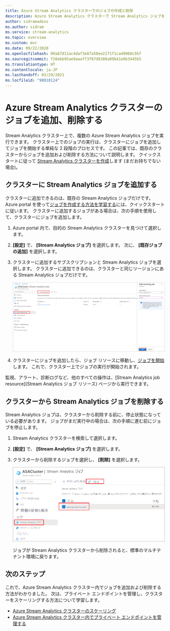 ```yaml
---
title: Azure Stream Analytics クラスターでのジョブの作成と削除
description: Azure Stream Analytics クラスターで Stream Analytics ジョブを管理する方法について説明します
author: sidramadoss
ms.author: sidram
ms.service: stream-analytics
ms.topic: overview
ms.custom: mvc
ms.date: 09/22/2020
ms.openlocfilehash: 09a67d11ac4daf3e87a50ee2171f1ca49060c5bf
ms.sourcegitcommit: f28ebb95ae9aaaff3f87d8388a09b41e0b3445b5
ms.translationtype: HT
ms.contentlocale: ja-JP
ms.lasthandoff: 03/29/2021
ms.locfileid: "98018124"
---
```

# <a name="add-and-remove-jobs-in-an-azure-stream-analytics-cluster"></a>Azure Stream Analytics クラスターのジョブを追加、削除する

Stream Analytics クラスター上で、複数の Azure Stream Analytics ジョブを実行できます。 クラスター上でのジョブの実行は、クラスターにジョブを追加してジョブを開始する単純な 2 段階のプロセスです。 この記事では、既存のクラスターからジョブを追加および削除する方法について説明します。 クイックスタートに従って [Stream Analytics クラスターを作成](create-cluster.md)します (まだお持ちでない場合)。

## <a name="add-a-stream-analytics-job-to-a-cluster"></a>クラスターに Stream Analytics ジョブを追加する

クラスターに追加できるのは、既存の Stream Analytics ジョブだけです。 Azure portal を使って[ジョブを作成する方法を学習する](stream-analytics-quick-create-portal.md)には、クイックスタートに従います。 クラスターに追加するジョブがある場合は、次の手順を使用して、クラスターにジョブを追加します。

1. Azure portal 内で、目的の Stream Analytics クラスターを見つけて選択します。

1. **[設定]** で、 **[Stream Analytics ジョブ]** を選択します。 次に、 **[既存ジョブの追加]** を選択します。

1. クラスターに追加するサブスクリプションと Stream Analytics ジョブを選択します。 クラスターに追加できるのは、クラスターと同じリージョンにある Stream Analytics ジョブだけです。

   ![クラスターにジョブを追加する](./media/manage-jobs-cluster/add-job.png)

1. クラスターにジョブを追加したら、ジョブ リソースに移動し、[ジョブを開始](start-job.md#azure-portal)します。 これで、クラスター上でジョブの実行が開始されます。

監視、アラート、診断ログなど、他のすべての操作は、[Stream Analytics job resource]\(Stream Analytics ジョブ リソース\) ページから実行できます。

## <a name="remove-a-stream-analytics-job-from-a-cluster"></a>クラスターから Stream Analytics ジョブを削除する

Stream Analytics ジョブは、クラスターから削除する前に、停止状態になっている必要があります。 ジョブがまだ実行中の場合は、次の手順に進む前にジョブを停止します。

1. Stream Analytics クラスターを検索して選択します。

1. **[設定]** で、 **[Stream Analytics ジョブ]** を選択します。

1. クラスターから削除するジョブを選択し、 **[削除]** を選択します。

   ![クラスターからジョブを削除する](./media/manage-jobs-cluster/remove-job.png)

   ジョブが Stream Analytics クラスターから削除されると、標準のマルチテナント環境に戻ります。

## <a name="next-steps"></a>次のステップ

これで、Azure Stream Analytics クラスター内でジョブを追加および削除する方法がわかりました。 次は、プライベート エンドポイントを管理し、クラスターをスケーリングする方法について学習します。

* [Azure Stream Analytics クラスターのスケーリング](scale-cluster.md)
* [Azure Stream Analytics クラスター内でプライベート エンドポイントを管理する](private-endpoints.md)
